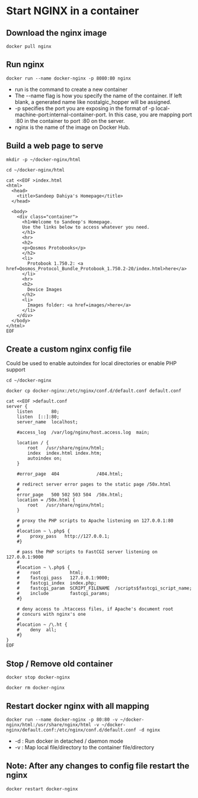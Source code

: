 # Start NGINX in a container

## Download the nginx image
``` shell
docker pull nginx
```
## Run nginx
``` shell
docker run --name docker-nginx -p 8080:80 nginx 
```
  - run is the command to create a new container
  - The --name flag is how you specify the name of the container. If left blank, a generated name like nostalgic_hopper will be assigned.
  - -p specifies the port you are exposing in the format of -p local-machine-port:internal-container-port. In this case, you are mapping port :80 in the container to port :80 on the server.
  - nginx is the name of the image on Docker Hub.

## Build a web page to serve 
``` shell
mkdir -p ~/docker-nginx/html

cd ~/docker-nginx/html

cat <<EOF >index.html
<html>
  <head>
    <title>Sandeep Dahiya's Homepage</title>
  </head>

  <body>
    <div class="container">
      <h1>Welcome to Sandeep's Homepage.
      Use the links below to access whatever you need.
      </h1>
      <hr>
      <h2>
      <p>Qosmos Protobooks</p>
      </h2>
      <li>
        Protobook 1.750.2: <a href=Qosmos_Protocol_Bundle_Protobook_1.750.2-20/index.html>here</a>
      </li>
      <hr>
      <h2>
        Device Images
      </h2>
      <li>
        Images folder: <a href=images/>here</a>
      </li>
    </div>
  </body>
</html>
EOF
```

## Create a custom nginx config file
  Could be used to enable autoindex for local directories 
  or enable PHP support
```shell
cd ~/docker-nginx

docker cp docker-nginx:/etc/nginx/conf.d/default.conf default.conf

cat <<EOF >default.conf
server {
    listen       80;
    listen  [::]:80;
    server_name  localhost;

    #access_log  /var/log/nginx/host.access.log  main;

    location / {
        root   /usr/share/nginx/html;
        index  index.html index.htm;
        autoindex on;
    }

    #error_page  404              /404.html;

    # redirect server error pages to the static page /50x.html
    #
    error_page   500 502 503 504  /50x.html;
    location = /50x.html {
        root   /usr/share/nginx/html;
    }

    # proxy the PHP scripts to Apache listening on 127.0.0.1:80
    #
    #location ~ \.php$ {
    #    proxy_pass   http://127.0.0.1;
    #}

    # pass the PHP scripts to FastCGI server listening on 127.0.0.1:9000
    #
    #location ~ \.php$ {
    #    root           html;
    #    fastcgi_pass   127.0.0.1:9000;
    #    fastcgi_index  index.php;
    #    fastcgi_param  SCRIPT_FILENAME  /scripts$fastcgi_script_name;
    #    include        fastcgi_params;
    #}

    # deny access to .htaccess files, if Apache's document root
    # concurs with nginx's one
    #
    #location ~ /\.ht {
    #    deny  all;
    #}
}
EOF
```
## Stop / Remove old container
```shell
docker stop docker-nginx

docker rm docker-nginx
```
## Restart docker nginx with all mapping
``` shell
docker run --name docker-nginx -p 80:80 -v ~/docker-nginx/html:/usr/share/nginx/html -v ~/docker-nginx/default.conf:/etc/nginx/conf.d/default.conf -d nginx
```
  - -d : Run docker in detached / daemon mode
  - -v : Map local file/directory to the container file/directory

## Note: After any changes to config file restart the nginx
``` shell
docker restart docker-nginx
```
